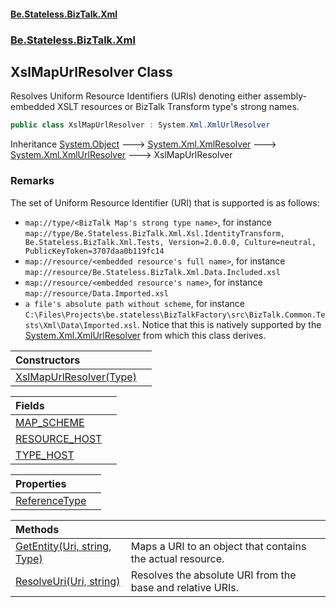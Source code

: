 #### [Be.Stateless.BizTalk.Xml](README.md 'README')
### [Be.Stateless.BizTalk.Xml](Be.Stateless.BizTalk.Xml.md 'Be.Stateless.BizTalk.Xml')

## XslMapUrlResolver Class

Resolves Uniform Resource Identifiers (URIs) denoting either assembly-embedded XSLT resources or BizTalk Transform type's
strong names.

```csharp
public class XslMapUrlResolver : System.Xml.XmlUrlResolver
```

Inheritance [System.Object](https://docs.microsoft.com/en-us/dotnet/api/System.Object 'System.Object') &#129106; [System.Xml.XmlResolver](https://docs.microsoft.com/en-us/dotnet/api/System.Xml.XmlResolver 'System.Xml.XmlResolver') &#129106; [System.Xml.XmlUrlResolver](https://docs.microsoft.com/en-us/dotnet/api/System.Xml.XmlUrlResolver 'System.Xml.XmlUrlResolver') &#129106; XslMapUrlResolver

### Remarks
The set of Uniform Resource Identifier (URI) that is supported is as follows:
- `map://type/<BizTalk Map's strong type name>`, for instance
              `map://type/Be.Stateless.BizTalk.Xml.Xsl.IdentityTransform, Be.Stateless.BizTalk.Xml.Tests, Version=2.0.0.0, Culture=neutral, PublicKeyToken=3707daa0b119fc14`
- `map://resource/<embedded resource's full name>`, for instance
              `map://resource/Be.Stateless.BizTalk.Xml.Data.Included.xsl`
- `map://resource/<embedded resource's name>`, for instance
              `map://resource/Data.Imported.xsl`
- `a file's absolute path without scheme`, for instance
              `C:\Files\Projects\be.stateless\BizTalkFactory\src\BizTalk.Common.Tests\Xml\Data\Imported.xsl`. Notice that this is
              natively supported by the [System.Xml.XmlUrlResolver](https://docs.microsoft.com/en-us/dotnet/api/System.Xml.XmlUrlResolver 'System.Xml.XmlUrlResolver') from which this class derives.

| Constructors | |
| :--- | :--- |
| [XslMapUrlResolver(Type)](XslMapUrlResolver.XslMapUrlResolver(Type).md 'Be.Stateless.BizTalk.Xml.XslMapUrlResolver.XslMapUrlResolver(System.Type)') | |

| Fields | |
| :--- | :--- |
| [MAP_SCHEME](XslMapUrlResolver.MAP_SCHEME.md 'Be.Stateless.BizTalk.Xml.XslMapUrlResolver.MAP_SCHEME') | |
| [RESOURCE_HOST](XslMapUrlResolver.RESOURCE_HOST.md 'Be.Stateless.BizTalk.Xml.XslMapUrlResolver.RESOURCE_HOST') | |
| [TYPE_HOST](XslMapUrlResolver.TYPE_HOST.md 'Be.Stateless.BizTalk.Xml.XslMapUrlResolver.TYPE_HOST') | |

| Properties | |
| :--- | :--- |
| [ReferenceType](XslMapUrlResolver.ReferenceType.md 'Be.Stateless.BizTalk.Xml.XslMapUrlResolver.ReferenceType') | |

| Methods | |
| :--- | :--- |
| [GetEntity(Uri, string, Type)](XslMapUrlResolver.GetEntity(Uri,string,Type).md 'Be.Stateless.BizTalk.Xml.XslMapUrlResolver.GetEntity(System.Uri, string, System.Type)') | Maps a URI to an object that contains the actual resource. |
| [ResolveUri(Uri, string)](XslMapUrlResolver.ResolveUri(Uri,string).md 'Be.Stateless.BizTalk.Xml.XslMapUrlResolver.ResolveUri(System.Uri, string)') | Resolves the absolute URI from the base and relative URIs. |

